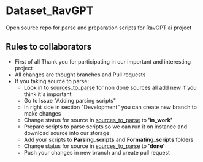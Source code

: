 # Dataset_RavGPT
Open source repo for parse and preparation scripts for RavGPT.ai project

## Rules to collaborators
* First of all Thank you for participating in our important and interesting project
* All changes are thought branches and Pull requests 
* If you taking source to parse:
  * Look in to [sources_to_parse](sources_to_parse.csv) for non done sources all add new if you think it`s important
  * Go to Issue "Adding parsing scripts"
  * In right side in section "Development" you can create new branch to make changes
  * Change status for source in [sources_to_parse](sources_to_parse.csv) to **'in_work'**
  * Prepare scripts to parse scripts so we can run it on instance and download source into our storage
  * Add your scripts to **Parsing_scripts** and **Formating_scripts** folders
  * Change status for source in [sources_to_parse](sources_to_parse.csv) to **'done'**
  * Push your changes in new branch and create pull request
